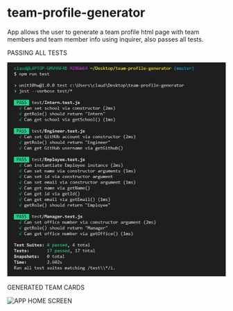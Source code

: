 # team-profile-generator

App allows the user to generate a team profile html page with team members and team member info using inquirer, also passes all tests.

PASSING ALL TESTS

![APP HOME SCREEN](./assets/images/tests.PNG)

GENERATED TEAM CARDS

![APP HOME SCREEN](./assets/images/Caputere.PNG)